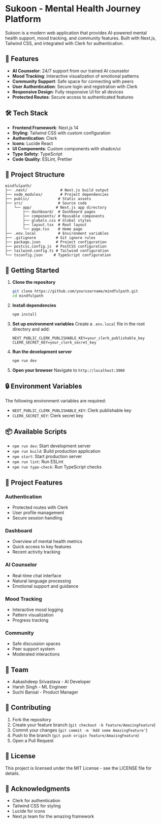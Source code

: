 # Sukoon - Mental Health Journey Platform

Sukoon is a modern web application that provides AI-powered mental health support, mood tracking, and community features. Built with Next.js, Tailwind CSS, and integrated with Clerk for authentication.

## 🌟 Features

- **AI Counselor**: 24/7 support from our trained AI counselor
- **Mood Tracking**: Interactive visualization of emotional patterns
- **Community Support**: Safe space for connecting with peers
- **User Authentication**: Secure login and registration with Clerk
- **Responsive Design**: Fully responsive UI for all devices
- **Protected Routes**: Secure access to authenticated features

## 🛠 Tech Stack

- **Frontend Framework**: Next.js 14
- **Styling**: Tailwind CSS with custom configuration
- **Authentication**: Clerk
- **Icons**: Lucide React
- **UI Components**: Custom components with shadcn/ui
- **Type Safety**: TypeScript
- **Code Quality**: ESLint, Prettier

## 📁 Project Structure

```
mindfulpath/
├── .next/               # Next.js build output
├── node_modules/        # Project dependencies
├── public/             # Static assets
├── src/                # Source code
│   └── app/           # Next.js app directory
│       ├── dashboard/  # Dashboard pages
│       ├── components/ # Reusable components
│       ├── globals.css # Global styles
│       ├── layout.tsx  # Root layout
│       └── page.tsx    # Home page
├── .env.local          # Environment variables
├── .gitignore         # Git ignore rules
├── package.json       # Project configuration
├── postcss.config.js  # PostCSS configuration
├── tailwind.config.ts # Tailwind configuration
└── tsconfig.json     # TypeScript configuration
```

## 🚀 Getting Started

1. **Clone the repository**
   ```bash
   git clone https://github.com/yourusername/mindfulpath.git
   cd mindfulpath
   ```

2. **Install dependencies**
   ```bash
   npm install
   ```

3. **Set up environment variables**
   Create a `.env.local` file in the root directory and add:
   ```env
   NEXT_PUBLIC_CLERK_PUBLISHABLE_KEY=your_clerk_publishable_key
   CLERK_SECRET_KEY=your_clerk_secret_key
   ```

4. **Run the development server**
   ```bash
   npm run dev
   ```

5. **Open your browser**
   Navigate to `http://localhost:3000`

## 🔒 Environment Variables

The following environment variables are required:

- `NEXT_PUBLIC_CLERK_PUBLISHABLE_KEY`: Clerk publishable key
- `CLERK_SECRET_KEY`: Clerk secret key

## 📦 Available Scripts

- `npm run dev`: Start development server
- `npm run build`: Build production application
- `npm start`: Start production server
- `npm run lint`: Run ESLint
- `npm run type-check`: Run TypeScript checks

## 🌿 Project Features

### Authentication
- Protected routes with Clerk
- User profile management
- Secure session handling

### Dashboard
- Overview of mental health metrics
- Quick access to key features
- Recent activity tracking

### AI Counselor
- Real-time chat interface
- Natural language processing
- Emotional support and guidance

### Mood Tracking
- Interactive mood logging
- Pattern visualization
- Progress tracking

### Community
- Safe discussion spaces
- Peer support system
- Moderated interactions

## 👥 Team

- Aakashdeep Srivastava - AI Developer
- Harsh Singh - ML Engineer
- Suchi Bansal - Product Manager

## 🤝 Contributing

1. Fork the repository
2. Create your feature branch (`git checkout -b feature/AmazingFeature`)
3. Commit your changes (`git commit -m 'Add some AmazingFeature'`)
4. Push to the branch (`git push origin feature/AmazingFeature`)
5. Open a Pull Request

## 📄 License

This project is licensed under the MIT License - see the LICENSE file for details.

## 🙏 Acknowledgments

- Clerk for authentication
- Tailwind CSS for styling
- Lucide for icons
- Next.js team for the amazing framework